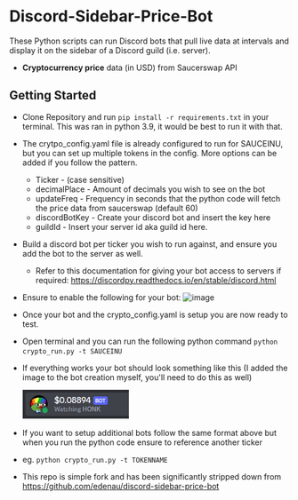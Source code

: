# Discord-Sidebar-Price-Bot
These Python scripts can run Discord bots that pull live data at intervals and display it on the sidebar of a Discord guild (i.e. server).
- **Cryptocurrency price** data (in USD) from Saucerswap API
## Getting Started
- Clone Repository and run `pip install -r requirements.txt` in your terminal. This was ran in python 3.9, it would be best to run it with that.
- The crytpo_config.yaml file is already configured to run for SAUCEINU, but you can set up multiple tokens in the config. More options can be added if you follow the pattern.
  - Ticker - (case sensitive)
  - decimalPlace - Amount of decimals you wish to see on the bot
  - updateFreq - Frequency in seconds that the python code will fetch the price data from saucerswap (default 60)
  - discordBotKey - Create your discord bot and insert the key here
  - guildId - Insert your server id aka guild id here.
- Build a discord bot per ticker you wish to run against, and ensure you add the bot to the server as well.
  - Refer to this documentation for giving your bot access to servers if required: https://discordpy.readthedocs.io/en/stable/discord.html
- Ensure to enable the following for your bot:
  ![image](https://user-images.githubusercontent.com/102450381/226242081-27ce3159-71f2-410a-bf83-6f02a9fa7b85.png)
- Once your bot and the crypto_config.yaml is setup you are now ready to test.
- Open terminal and you can run the following python command `python crypto_run.py -t SAUCEINU`
- If everything works your bot should look something like this (I added the image to the bot creation myself, you'll need to do this as well) 

  ![img.png](img.png)

- If you want to setup additional bots follow the same format above but when you run the python code ensure to reference another ticker 
- eg. `python crypto_run.py -t TOKENNAME`



- This repo is simple fork and has been significantly stripped down from https://github.com/edenau/discord-sidebar-price-bot
